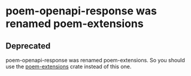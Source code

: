 # poem-openapi-response was renamed poem-extensions

## Deprecated

poem-openapi-response was renamed poem-extensions. So you should use the [poem-extensions](https://crates.io/crates/poem-extensions) crate instead of this one.
